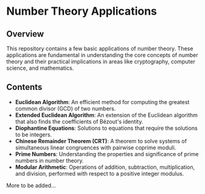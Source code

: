 # Number Theory Applications

## Overview
This repository contains a few basic applications of number theory. These applications are fundamental in understanding the core concepts of number theory and their practical implications in areas like cryptography, computer science, and mathematics.

## Contents
- **Euclidean Algorithm**: An efficient method for computing the greatest common divisor (GCD) of two numbers.
- **Extended Euclidean Algorithm**: An extension of the Euclidean algorithm that also finds the coefficients of Bézout's identity.
- **Diophantine Equations**: Solutions to equations that require the solutions to be integers.
- **Chinese Remainder Theorem (CRT)**: A theorem to solve systems of simultaneous linear congruences with pairwise coprime moduli.
- **Prime Numbers**: Understanding the properties and significance of prime numbers in number theory.
- **Modular Arithmetic**: Operations of addition, subtraction, multiplication, and division, performed with respect to a positive integer modulus.

More to be added...
